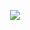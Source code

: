 <p align="center">
   <a href="https://discord.com/users/928745831102836756" target="_blank" rel="nofollow">
      <img src="https://lanyard-profile-readme.vercel.app/api/928745831102836756" align="center">
   </a>
</p>

